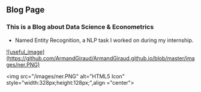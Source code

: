 ## Blog Page

### This is a Blog about Data Science & Econometrics

- Named Entity Recognition, a NLP task I worked on during my internship.

<a href = "ner">
![useful_image](https://github.com/ArmandGiraud/ArmandGiraud.github.io/blob/master/images/ner.PNG)
<a/>

<img src="/images/ner.PNG" alt="HTML5 Icon" style="width:328px;height:128px;",align ="center">
